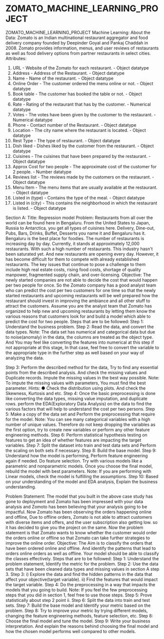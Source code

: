 # ZOMATO_MACHINE_LEARNING_PROJECT
ZOMATO_MACHINE_LEARNING_PROJECT
Machine Learning:
About the Data:
Zomato is an Indian multinational restaurant aggregator and food delivery
company founded by Deepinder Goyal and Pankaj Chaddah in 2008. Zomato
provides information, menus, and user reviews of restaurants as well as food
delivery options from partner restaurants in select cities.
Attributes:
1. URL - Website of the Zomato for each restaurant. - Object datatype
2. Address - Address of the Restaurant. - Object datatype
3. Name - Name of the restaurant. - Object datatype
4. Online Order - The customer ordered the menu online or not. - Object datatype
5. Book table - The customer has booked the table or not. - Object datatype
6. Rate - Rating of the restaurant that has by the customer. - Numerical datatype
7. Votes - The votes have been given by the customer to the restaurant. - Numerical
datatype
8. Phone - Contact number of the Restaurant. - Object datatype
9. Location - The city name where the restaurant is located. - Object datatype
10. Rest Type - The type of restaurant. - Object datatype
11. Dish liked - Dishes liked by the customer from the restaurant. - Object datatype
12. Cuisines - The cuisines that have been prepared by the restaurant. - Object datatype
13. Approx Cost for two people - The approximate cost of the customer for 2 people. -
Number datatype
14. Reviews list - The reviews made by the customers on the restaurant. - Object
datatype
15. Menu Item - The menu items that are usually available at the restaurant. - Object
datatype
16. Listed in (type) - Contains the type of the meal. - Object datatype
17. Listed in (city) - This contains the neighborhood in which the restaurant is listed. -
Object datatype


Section A: Title: Regression model
Problem:
Restaurants from all over the world can be found here in Bengaluru. From the United States
to Japan, Russia to Antarctica, you get all types of cuisines here. Delivery, Dine-out, Pubs,
Bars, Drinks, Buffet, Desserts you name it and Bengaluru has it. Bengaluru is the best place
for foodies. The number of restaurants is increasing day by day. Currently, it stands at
approximately 12,000 restaurants. With such a high number of restaurants. This industry
hasn't been saturated yet. And new restaurants are opening every day. However, it has
become difficult for them to compete with already established restaurants. The key issues
that continue to pose a challenge to them include high real estate costs, rising food costs,
shortage of quality manpower, fragmented supply chain, and over-licensing.
Objective:
The newly started companies are not able to decide the cost that would happen per
two people for once. So the Zomato company has a good analyst team who can predict the
cost per two customers for one time so that the newly started restaurants and upcoming
restaurants will be well prepared how the restaurant should invest in improving the
ambiance and all other stuff to attract the customers. Assume you are the analyst team that
Zomato has organized to help new and upcoming restaurants by letting them know the
various reasons that customers look for and build a model which able to predict the cost for
two people.
Steps that are to be followed:
Step 1: Understand the business problem.
Step 2: Read the data, and convert the data types.
Note: The data set has numerical and categorical data but due to noise(anomaly) in
the data, the columns are treated as the object type. And You may feel like converting the
features into numerical at this step if not appropriate at this stage, In that case, feel free to
convert the variable to the appropriate type in the further step as well based on your way
of analyzing the data.



Step 3: Perform the described method for the data, Try to find any essential points from the
described analysis. And check the missing values and Duplicate records. Impute the
missing values in the best way possible.
Note: To impute the missing values with parameters, You must find the best parameter.
Hints:
● Check the distribution using plots. And check the Skewness, Kurtosis and etc.
Step 4: Once the basic preprocessing is done like converting the data types, missing value
imputation, and duplicate rows. perform the EDA(Exploratory Data Analysis) on the data to
find the various factors that will help to understand the cost per two persons.
Step 5: Make a copy of the data set and Perform the preprocessing that require for the
model.
Note: You can see many categorical variables with a high number of unique values.
Therefore do not keep dropping the variables as the first option, try to create new variables
or perform any other feature engineering methods.
Step 6: Perform statistical hypothesis testing on features to get an idea of whether features
are impacting the target variables.
Step 7: Split the dataset into train and test data sets and Perform the scaling on both sets if
necessary.
Step 8: Build the base model.
Step 9: Understand how the model is performing, Perform feature engineering again if
needed. Do feature selection. Try with various models like a parametric and
nonparametric models. Once you choose the final model, rebuild the model with best
parameters.
Note: If you are performing with Linear models, check the model is fulfilling the
assumptions.
Step 10: Based on your understanding of the model and EDA analysis, Explain the business
understanding.


Problem Statement:
The model that you built in the above case study has gone to deployment and Zomato has
been impressed with your data analysis and Zomoto has been believing that your analysis
going to be impactful. Now Zomato has been observing the orders happening online and
offline, Due to offline orders, Zomato is not able to attract customers with diverse items and
offers, and the user subscription also getting low. so it has decided to give you the project
on the same. Now the problem statement is that Zomato wants to know whether the
customer would order the orders online or offline so that Zomato can take further
strategies to improve the online order.
Objective:
The Aim is to classify the orders that have been ordered online and offline. And
identify the patterns that lead to orders online orders as well as offline. Your model should
be able to classify the classes effectively.
Steps that are to be followed:
Step 1: Understand the problem statement, Identify the metric for the problem.
Step 2: Use the data sets that have been cleaned data types and missing values in section A
step 3.
Step 3:
i) Explore the data and find the hidden patterns in the data that affect your
objective(target variable).
ii) Find the features that would impact the target variable.
Step 4: Do the preprocessing in a way that impacts the models that you going to build.
Note: If you feel the few preprocessing steps that you did in section 1, feel free to use
those steps.
Step 5: Prove statistically about step 2 point ii.
Step 6: Split the data into train and test sets.
Step 7: Build the base model and Identify your metric based on the problem.
Step 8: Try to improve your metric by trying different models, changing the feature
engineering methods, feature selection, etc.
Step 8: Choose the final model and tune the model.
Step 9: Write your business interpretation. And explain the reasons behind choosing the
final model and how the chosen model performs well compared to other models.




